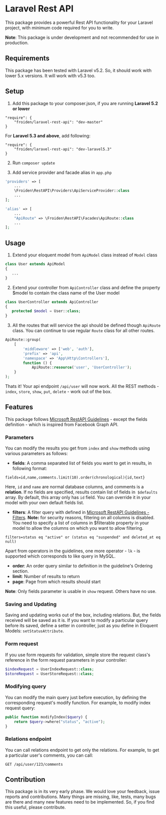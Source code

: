 # Laravel Rest API
This package provides a powerful Rest API functionality for your Laravel project, with minimum code required for you to write.

**Note**: This package is under development and not recommended for use in production.

## Requirements
This package has been tested with Laravel v5.2. So, it should work with lower 5.x versions. It will work with v5.3 too.

## Setup
1) Add this package to your composer.json, if you are running **Laravel 5.2 or lower**
```
"require": {
    "froiden/laravel-rest-api": "dev-master"
}
```
For **Laravel 5.3 and above**, add following:
```
"require": {
    "froiden/laravel-rest-api": "dev-laravel5.3"
}
```

2) Run `composer update`

3) Add service provider and facade alias in `app.php`

```PHP
'providers' => [
	...
    \Froiden\RestAPI\Providers\ApiServiceProvider::class
	...
];

'alias' => [
	...
    "ApiRoute" => \Froiden\RestAPI\Facades\ApiRoute::class
	...
];
```

## Usage
1) Extend your eloquent model from `ApiModel` class instead of `Model` class

```PHP
class User extends ApiModel
{
   ...
}
```

2) Extend your controller from `ApiController` class and define the property $model to contain the class name of the User model

```PHP
class UserController extends ApiController
{
   protected $model = User::class;
}
```

3) All the routes that will service the api should be defined though `ApiRoute` class. You can continue to use 
regular `Route` class for all other routes.

```PHP
ApiRoute::group(
	[
		'middleware' => ['web', 'auth'],
		'prefix' => 'api',
		'namespace' => 'App\Http\Controllers'],
		function () {
    		ApiRoute::resource('user', 'UserController');
	}
);
```

Thats it! Your api endpoint `/api/user` will now work. All the REST methods - `index`, `store`, `show`, `put`, `delete` - work out of the box.

## Features

This package follows [Microsoft RestAPI Guidelines](https://github.com/Microsoft/api-guidelines/blob/master/Guidelines.md) - except the fields definition - which is inspired from Facebook Graph API.

### Parameters

You can modify the results you get from `index` and `show` methods using various parameters as follows:

* **fields**: A comma separated list of fields you want to get in results, in following format:

```
fields=id,name,comments.limit(10).order(chronological){id,text}
```

Here, `id` and `name` are normal database columns, and comments is a **relation**. If no fields are specified, results contain list of fields in` $defaults` array. By default, this array only has `id` field. You can override it in your model with your own default fields list.

* **filters**: A filter query with defined in [Microsoft RestAPI Guidelines - Filters](https://github.com/Microsoft/api-guidelines/blob/master/Guidelines.md#97-filtering). **Note:** for security reasons, filtering on all columns is disabled. You need to specify a list of columns in $filterable property in your model to allow the columns on which you want to allow filtering.

```
filters=status eq "active" or (status eq "suspended" and deleted_at eq null)
```
Apart from operators in the guidelines, one more operator - `lk` - is supported which corresponds to like query in MySQL.

* **order**: An order query similar to definition in the guideline's Ordering section.
* **limit**: Number of results to return
* **page**: Page from which results should start

**Note**: Only fields parameter is usable in `show` request. Others have no use.

### Saving and Updating

Saving and updating works out of the box, including relations. But, the fields received will be saved as it is. If you want to modify a particular query before its saved, define a setter in controller, just as you define in Eloquent Models: `setStatusAttribute`.

### Form request

If you use form requests for validation, simple store the request class's reference in the form request parameters in your controller:

```PHP
$indexRequest = UserIndexRequest::class;
$storeRequest = UserStoreRequest::class;
```

### Modifying query

You can modify the main query just before execution, by defining the corresponding request's modify function. For example, to modify index request query:

```PHP
public function modifyIndex($query) {
	return $query->where("status", "active");
}
```

### Relations endpoint

You can call relations endpoint to get only the relations. For example, to get a particular user's comments, you can call:

```
GET /api/user/123/comments
```

## Contribution
This package is in its very early phase. We would love your feedback, issue reports and contributions. Many things are missing, like, tests, many bugs are there and many new features need to be implemented. So, if you find this useful, please contribute.
